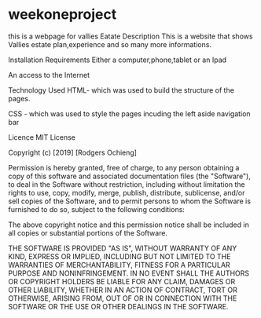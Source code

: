 # weekoneproject
this is a webpage for vallies Eatate
Description
This is a website that shows  Vallies estate plan,experience and so many more informations.

Installation
Requirements
Either a computer,phone,tablet or an Ipad

An access to the Internet


Technology Used
HTML- which was used to build the structure of the pages.

CSS - which was used to style the pages incuding the left aside navigation bar


Licence
MIT License

Copyright (c) [2019] [Rodgers Ochieng]

Permission is hereby granted, free of charge, to any person obtaining a copy of this software and associated documentation files (the "Software"), to deal in the Software without restriction, including without limitation the rights to use, copy, modify, merge, publish, distribute, sublicense, and/or sell copies of the Software, and to permit persons to whom the Software is furnished to do so, subject to the following conditions:

The above copyright notice and this permission notice shall be included in all copies or substantial portions of the Software.

THE SOFTWARE IS PROVIDED "AS IS", WITHOUT WARRANTY OF ANY KIND, EXPRESS OR IMPLIED, INCLUDING BUT NOT LIMITED TO THE WARRANTIES OF MERCHANTABILITY, FITNESS FOR A PARTICULAR PURPOSE AND NONINFRINGEMENT. IN NO EVENT SHALL THE AUTHORS OR COPYRIGHT HOLDERS BE LIABLE FOR ANY CLAIM, DAMAGES OR OTHER LIABILITY, WHETHER IN AN ACTION OF CONTRACT, TORT OR OTHERWISE, ARISING FROM, OUT OF OR IN CONNECTION WITH THE SOFTWARE OR THE USE OR OTHER DEALINGS IN THE SOFTWARE.
